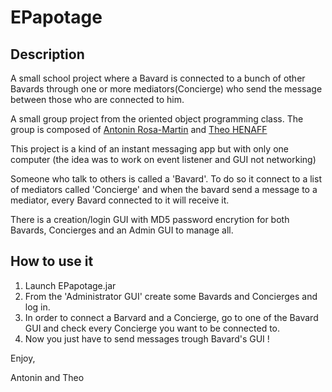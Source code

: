 # EPapotage

## Description
A small school project where a Bavard is connected to a bunch of other Bavards through one or more mediators(Concierge) who send the message between those who are connected to him.

A small group project from the oriented object programming class.
The group is composed of [Antonin Rosa-Martin](https://github.com/MrWormsy) and [Theo HENAFF](https://github.com/Theo-HENAFF)

This project is a kind of an instant messaging app but with only one computer (the idea was to work on event listener and GUI not networking)

Someone who talk to others is called a 'Bavard'. To do so it connect to a list of mediators called 'Concierge' and when the bavard send a message to a mediator, every Bavard connected to it will receive it.

There is a creation/login GUI with MD5 password encrytion for both Bavards, Concierges and an Admin GUI to manage all.


## How to use it 
1. Launch EPapotage.jar
2. From the 'Administrator GUI' create some Bavards and Concierges and log in. 
3. In order to connect a Barvard and a Concierge, go to one of the Bavard GUI and check every Concierge you want to be connected to.
4. Now you just have to send messages trough Bavard's GUI !



Enjoy,

Antonin and Theo
